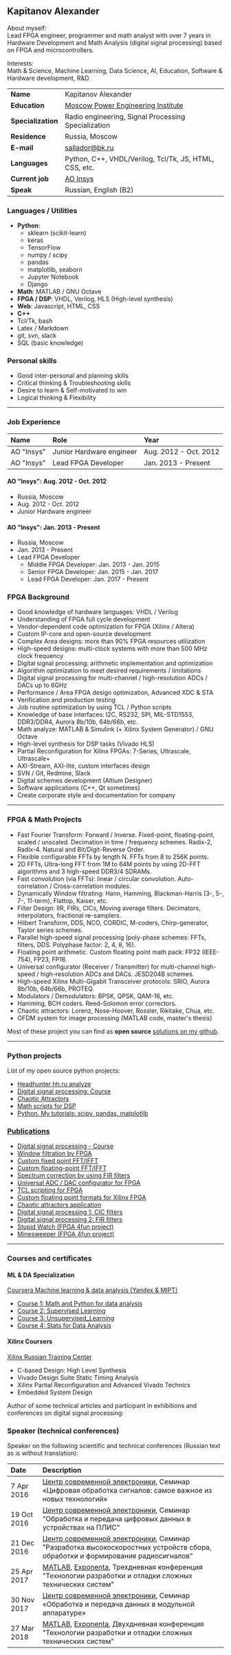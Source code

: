 ## Kapitanov Alexander

About myself:  
Lead FPGA engineer, programmer and math analyst with over 7 years in Hardware Development and Math Analysis (digital signal processing) based on FPGA and microcontrollers.

Interests:  
Math & Science, Machine Learning, Data Science, AI, Education, Software & Hardware development, R&D.

|                     |                      |
| :---------------    |:-------------        |
| **Name**            | Kapitanov Alexander  |
| **Education**       | [Moscow Power Engineering Institute](https://mpei.ru/) |
| **Specialization**  | Radio engineering, Signal Processing Specialization |
| **Residence**       | Russia, Moscow       |
| **E-mail**          | <sallador@bk.ru>     |
| **Languages**       | Python, C++, VHDL/Verilog, Tcl/Tk, JS, HTML, CSS, etc. |
| **Current job**     | [AO Insys](http://www.insys.ru) |
| **Speak**           | Russian, English (B2) |

### Languages / Utilities
- **Python**: 
  *  sklearn (scikit-learn)
  *  keras
  *  TensorFlow
  *  numpy / scipy
  *  pandas
  *  matplotlib, seaborn 
  *  Jupyter Notebook 
  *  Django
- **Math**: MATLAB / GNU Octave
- **FPGA / DSP**: VHDL, Verilog, HLS (High-level synthesis)
- **Web**: Javascript, HTML, CSS
- **C++**
- Tcl/Tk, bash
- Latex / Markdown
- git, svn, slack
- SQL (basic knowledge)
 
### Personal skills
* Good inter-personal and planning skills
* Critical thinking & Troubleshooting skills
* Desire to learn & Self-motivated to win
* Logical thinking & Flexibility
____

### Job Experience
| **Name** | **Role** | **Year** |
| :-- | :-- | :-- |
| AO "Insys" | Junior Hardware engineer | Aug. 2012 - Oct. 2012 |
| AO "Insys" | Lead FPGA Developer | Jan. 2013 - Present |

#### AO "Insys": Aug. 2012 - Oct. 2012
- Russia, Moscow
- Aug. 2012 - Oct. 2012
- Junior Hardware engineer

#### AO "Insys": Jan. 2013 - Present
- Russia, Moscow
- Jan. 2013 - Present
- Lead FPGA Developer
  * Middle FPGA Developer: Jan. 2013 - Jan. 2015 
  * Senior FPGA Developer: Jan. 2015 - Jan. 2017 
  * Lead FPGA Developer: Jan. 2017 - Present 

### FPGA Background
* Good knowledge of hardware languages: VHDL / Verilog
* Understanding of FPGA full cycle development
* Vendor-dependent code optimization for FPGA (Xilinx / Altera)
* Custom IP-core and open-source development
* Complex Area designs: more than 90% FPGA resources utilization
* High-speed designs: multi-clock systems with more than 500 MHz clock frequency
* Digital signal processing: arithmetic implementation and optimization
* Algorithm optimization to meet desired requirements / limitations
* Digital signal processing for multi-channel / high-resolution ADCs / DACs up to 6GHz
* Performance / Area FPGA design optimization, Advanced XDC & STA
* Verification and production testing
* Job routine optimization by using TCL / Python scripts
* Knowledge of base interfaces: I2C, RS232, SPI, MIL-STD1553, DDR3/DDR4, Aurora 8b/10b, 64b/66b, etc.
* Math analyze: MATLAB & Simulink (+ Xilinx System Generator) / GNU Octave
* High-level synthesis for DSP tasks (Vivado HLS)
* Partial Reconfiguration for Xilinx FPGAs: 7-Series, Ultrascale, Ultrascale+
* AXI-Stream, AXI-lite, custom interfaces design
* SVN / Git, Redmine, Slack
* Digital schemes development (Altium Designer)
* Software applications (C++, Qt sometimes)
* Create corporate style and documentation for company
____

### FPGA & Math Projects
- Fast Fourier Transform: Forward / Inverse. Fixed-point, floating-point, scaled / unscaled. Decimation in time / frequency schemes. Radix-2, Radix-4. Natural and Bit/Digit-Reverse Order. 
- Flexible configurable FFTs by length N. FFTs from 8 to 256K points. 
- 2D FFTs, Ultra-long FFT from 1M to 64M points by using 2D-FFT algorithms and 3 high-speed DDR3/4 SDRAMs. 
- Fast convolution (via FFTs): linear / circular convolution. Auto-correlation / Cross-correlation modules.
- Dynamically Window filtrating: Hann, Hamming, Blackman-Harris (3-, 5-, 7-, 11-term), Flattop, Kaiser, etc. 
- Filter Design: IIR, FIRs, CICs, Moving average filters. Decimators, interpolators, fractional re-samplers.
- Hilbert Transform, DDS, NCO, CORDIC, M-coders, Chirp-generator, Taylor series schemes.
- Parallel high-speed signal processing (poly-phase schemes: FFTs, filters, DDS. Polyphase factor: 2, 4, 8, 16). 
- Floating point arithmetic. Custom floating point math pack: FP32 (IEEE-754), FP23, FP16. 
- Universal configurator (Receiver / Transmitter) for multi-channel high-speed / high-resolution ADCs and DACs. JESD204B schemes. 
- High-speed Xilinx Multi-Gigabit Transceiver protocols: SRIO, Aurora 8b/10b, 64b/66b, PROTEQ.
- Modulators / Demodulators: BPSK, QPSK, QAM-16, etc.
- Hamming, BCH coders. Reed–Solomon error correctors.
- Chaotic attractors: Lorenz, Nose-Hoover, Rossler, Rikitake, Chua, etc.
- OFDM system for image processing (MATLAB code, master's thesis)

Most of these project you can find as **open source** [solutions on my github](https://github.com/capitanov/).  
____

### Python projects 
List of my open source python projects:

- [Headhunter hh.ru analyze](https://github.com/capitanov/hh_research)
- [Digital signal processing: Course](https://github.com/capitanov/dsp-theory)
- [Chaotic Attractors](https://github.com/capitanov/chaospy)
- [Math scripts for DSP](https://github.com/capitanov/dsppy)
- [Python. My tutorials: scipy, pandas, matplotlib](https://github.com/capitanov/py-tutorial)

### [Publications](https://habr.com/users/capitanov/)
- [Digital signal processing - Course](https://habr.com/ru/post/460445/)
- [Window filtration by FPGA](https://habr.com/en/post/427361/)
- [Custom fixed point FFT/IFFT](https://habr.com/en/post/420517/)
- [Custom floating-point FFT/IFFT](https://habr.com/en/post/322728/)
- [Spectrum correction by using FIR filters](https://habr.com/en/post/324986/)
- [Universal ADC / DAC configurator for FPGA](https://habr.com/en/post/313692/)
- [TCL scripting for FPGA](https://habr.com/en/post/308962/)
- [Custom floating point formats for Xilinx FPGA](https://habr.com/en/post/279269/)
- [Chaotic attractors application](https://habr.com/en/post/273915/)
- [Digital signal processing 1: CIC filters](https://habr.com/en/post/274845/)
- [Digital signal processing 2: FIR filters](https://habr.com/en/post/274847/)
- [Stupid Watch (FPGA 4fun project)](https://habr.com/en/post/274843/)
- [Minesweeper (FPGA 4fun project)](https://habr.com/en/post/274841/)

____

### Courses and certificates
#### ML & DA Specialization
[Coursera Machine learning & data analysis (Yandex & MIPT)](https://www.coursera.org/specializations/machine-learning-data-analysis "Coursera ML & DA")
- [Course 1: Math and Python for data analysis](https://www.coursera.org/account/accomplishments/records/L4BGW84C79RA "Math and Python for data analysis")
- [Course 2: Supervised Learning](https://www.coursera.org/account/accomplishments/records/AXR6626EMUJ3 "Supervised Learning")
- [Course 3: Unsupervised_Learning](https://www.coursera.org/account/accomplishments/records/HSK4UU584858 "Unsupervised_Learning")
- [Course 4: Stats for Data Analysis](https://www.coursera.org/account/accomplishments/records/KQTZ2CDRJ5UH "Stats for Data Analysis")

#### Xilinx Coursers
[Xilinx Russian Training Center](https://plis2.ru/training.html "Xilinx Russian Training Center")
- C-based Design: High Level Synthesis
- Vivado Design Suite Static Timing Analysis
- Xilinx Partial Reconfiguration and Advanced Vivado Technics
- Embedded System Design

Author of some technical articles and participant in exhibitions and conferences on digital signal processing:

### Speaker (technical conferences)
Speaker on the following scientific and technical conferences (Russian text as is without translation):

| Date | Description 
| :----------   |:------------- |
| 7 Apr 2016    | [Центр современной электроники](http://www.sovel.org), Семинар «Цифровая обработка сигналов: самое важное из новых технологий»  |
| 19 Oct 2016   | [Центр современной электроники](http://www.sovel.org), Семинар "Обработка и передача цифровых данных в устройствах на ПЛИС" |
| 21 Dec 2016   | [Центр современной электроники](http://www.sovel.org), Семинар "Разработка высокоскоростных устройств сбора, обработки и формирования радиосигналов" |
| 25 Apr 2017   | [MATLAB](https://www.mathworks.com), [Exponenta](https://exponenta.ru), Трехдневная конференция "Технологии разработки и отладки сложных технических систем" |
| 30 Nov 2017   | [Центр современной электроники](http://www.sovel.org), Семинар «Обработка и передача данных в модульной аппаратуре» |
| 27 Mar 2018   | [MATLAB](https://www.mathworks.com), [Exponenta](https://exponenta.ru), Двухдневная конференция "Технологии разработки и отладки сложных технических систем" |